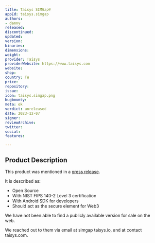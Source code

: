 ```yaml
---
title: Taisys SIMGap®
appId: taisys.simgap
authors:
- danny
released: 
discontinued: 
updated: 
version: 
binaries: 
dimensions: 
weight: 
provider: Taisys
providerWebsite: https://www.taisys.com
website: 
shop: 
country: TW
price: 
repository: 
issue: 
icon: taisys.simgap.png
bugbounty: 
meta: ok
verdict: unreleased
date: 2023-12-07
signer: 
reviewArchive: 
twitter: 
social: 
features: 

---
```


## Product Description

This product was mentioned in a [press release](http://taisys.io/news-detail?lang=&id=39d4VQN4kyFspmAwER3_9V6sTZbvIP1IYQQkIBdjyw).

It is described as:

- Open Source
- With NIST FIPS 140-2 Level 3 certification
- With Android SDK for developers
- Should act as the secure element for Web3

We have not been able to find a publicly available version for sale on the web. 

We reached out to them via email at simgap <at> taisys.io, and at contact <at> taisys.com. 

